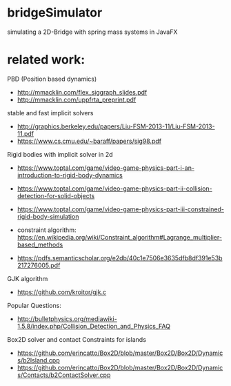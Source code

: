 # bridgeSimulator
simulating a 2D-Bridge with spring mass systems in JavaFX

# related work: 
PBD (Position based dynamics)
* http://mmacklin.com/flex_siggraph_slides.pdf
* http://mmacklin.com/uppfrta_preprint.pdf

stable and fast implicit solvers
* http://graphics.berkeley.edu/papers/Liu-FSM-2013-11/Liu-FSM-2013-11.pdf
* https://www.cs.cmu.edu/~baraff/papers/sig98.pdf

Rigid bodies with implicit solver in 2d
* https://www.toptal.com/game/video-game-physics-part-i-an-introduction-to-rigid-body-dynamics
* https://www.toptal.com/game/video-game-physics-part-ii-collision-detection-for-solid-objects
* https://www.toptal.com/game/video-game-physics-part-iii-constrained-rigid-body-simulation

* constraint algorithm: https://en.wikipedia.org/wiki/Constraint_algorithm#Lagrange_multiplier-based_methods
* https://pdfs.semanticscholar.org/e2db/40c1e7506e3635dfb8df391e53b217276005.pdf

GJK algorithm
* https://github.com/kroitor/gjk.c

Popular Questions: 
* http://bulletphysics.org/mediawiki-1.5.8/index.php/Collision_Detection_and_Physics_FAQ

Box2D solver and contact Constraints for islands
* https://github.com/erincatto/Box2D/blob/master/Box2D/Box2D/Dynamics/b2Island.cpp
* https://github.com/erincatto/Box2D/blob/master/Box2D/Box2D/Dynamics/Contacts/b2ContactSolver.cpp
